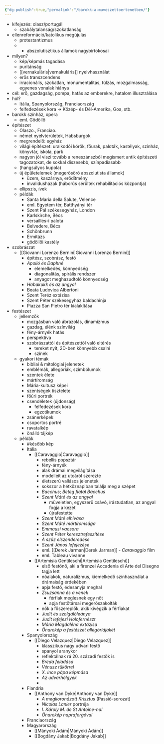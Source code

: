 ```yaml
---
{"dg-publish":true,"permalink":"/barokk-a-muveszettoertenetben/"}
---
```


- kifejezés: olasz/portugál
	- szabálytalanság/szokatlanság
- ellenreformáció/katolikus megújulás
	- protestantizmus
	- + abszolutisztikus államok nagybirtokosai
- milyen?
	- kép/képmás tagadása
	- puritánság
	- [[vernakuláris\|vernakuláris]] nyelvhasználat
	- erős transzcendens
	- irracionális, szokatlan, monumentalitás, túlzás, mozgalmasság, egyenes vonalak hiánya
- cél: erő, gazdagság, pompa, hatás az emberekre, hatalom illusztrálása
- hol?
	- Itália, Spanyolország, Franciaország
	- felfedezések kora -> Közép- és Dél-Amerika, Goa, stb.
- barokk színház, opera
	- eml. Gödöllő
- építészet
	- Olaszo., Franciao.
	- német nyelvterületek, Habsburgok
	- megrendelő: egyház
	- világi építészet: uralkodói körök, főurak, paloták, kastélyak, színház, könyvtár, iskola, park
	- nagyon jól viszi tovább a reneszánszból megismert antik építészeti tagozatokat, de sokkal díszesebb, színpadiasabb
	- (hangsúlyos kupola)
	- új épületelemek (megerősörő abszolutista államok)
		- üzem, kaszárnya, erődítmény
		- invalidusházak (háborús sérültek rehabilitációs központja)
	- ellipszis, ívek
	- példák
		- Santa Maria della Salute, Velence
		- eml. Egyetem tér, Batthyányi tér
		- Szent Pál székesegyház, London
		- Karlskirche, Bécs
		- versailles-i palota
		- Belvedere, Bécs
		- Schönbrunn
		- Ermitázs
		- gödöllői kastély
- szobrászat
	- [[Giovanni Lorenzo Bernini\|Giovanni Lorenzo Bernini]]
		- építész, szobrász, festő
		- *Apolló és Daphné*
			- elemelkedés, könnyedség
			- diagonalitás, spirális rendszer
			- anyagot meghazudtoló könnyedség
		- *Habakukk és az angyal*
		- Beata Ludovica Albertoni
		- Szent Teréz extázisa
		- Szent Péter székesegyház baldachinja
		- Piazza San Pietro tér kialakítása
- festészet
	- jellemzők
		- mozgásban való ábrázolás, dinamizmus
		- gazdag, élénk színvilág
		- fény-árnyék hatás
		- perspektíva
		- szobrászattól és építészettől való eltérés
			- tereket nyit, 2D-ben könnyebb csalni
			- színek
	- gyakori témák
		- bibliai & mitolögiai jelenetek
		- emblémák, allegóriák, szimbólumok
		- szentek élete
		- mártíromság
		- Mária-kultusz képei
		- szentségek tisztelete
		- főúri portrék
		- csendéletek (újdonság)
			- felfedezések kora
			- egzotikumok
		- zsánerképek
		- csoportos portré
		- ravatalkép
		- önálló tájkép
	- példák
		- #később kép
		- Itália
			- [[Caravaggio\|Caravaggio]]
				- rebellis popsztár
				- fény-árnyék
				- alak drámai megvilágítása
				- modelleit az utcáról szerezte
				- életszerű vallásos jelenetek
				- sokszor a hétköznapiban találja meg a szépet
				- *Bacchus*; *Beteg fiatal Bacchus*
				- *Szent Máté és az angyal*
					- műveletlen, egyszerű csávó, írástudatlan, az angyal fogja a kezét
					- újrafestette
				- *Szent Máté elhívása*
				- *Szent Máté mártíromsága*
				- *Emmausi vacsora*
				- *Szent Péter keresztrefeszítése*
				- *A szűz elszenderedése*
				- *Szent János lefejezése*
				- eml. [[Derek Jarman\|Derek Jarman]] - *Caravaggio* film
				- eml. Tableau vivanne
			- [[Artemisia Gentileschi\|Artemisia Gentileschi]]
				- első festőnő, aki a firenzei Accadenia di Arte del Disegno tagja lett
				- nőalakok, naturalizmus, kiemelkedő színhasználat a drámaiság érdekében
				- apja festő, édesanyja meghal
				- *Zsuzsanna és a vének*
					- férfiak meglesnek egy nőt
					- apja festőtársai megerőszakolták
				- nők a főszereplők, akik kivégzik a férfiakat
				- *Judit és szolgálóleánya*
				- *Judit lefejezi Holofernészt*
				- *Mária Magdaléna extázisa*
				- *Önarckép a festészet allegóriájakét*
		- Spanyolország
			- [[Diego Velazquez\|Diego Velazquez]]
				- klasszikus nagy udvari festő
				- spanyol aranykor
				- reflektálnak rá 20. századi festők is
				- *Bréda feladása*
				- *Vénusz tükörrel*
				- *X. Ince pápa képmása*
				- *Az udvarhölgyek*
				- 
		- Flandria
			- [[Anthony van Dyke\|Anthony van Dyke]]
				- *A megkoronázott Krisztus* (Passió-sorozat)
				- *Nicolas Lanier* portréja
				- *I. Károly M. de St Antoine-nal*
				- *Önarckép napraforgóval*
		- Franciaország
		- Magyarország
			- [[Mányoki Ádám\|Mányoki Ádám]]
			- [[Bogdány Jakab\|Bogdány Jakab]]